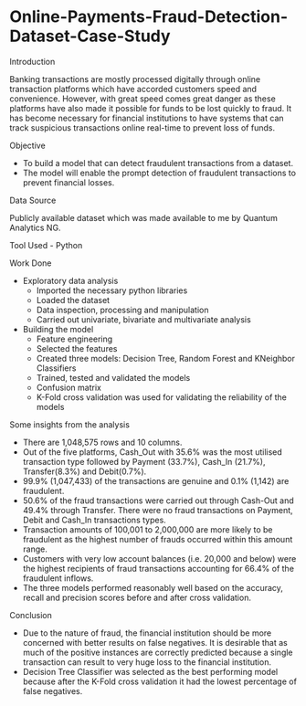# Online-Payments-Fraud-Detection-Dataset-Case-Study

Introduction

Banking transactions are mostly processed digitally through online transaction platforms which have accorded customers speed and convenience. However, with great speed comes great danger as these platforms have also made it possible for funds to be lost quickly to fraud. It has become necessary for financial institutions to have systems that can track suspicious transactions online real-time to prevent loss of funds.

Objective

-	To build a model that can detect fraudulent transactions from a dataset.
-	The model will enable the prompt detection of fraudulent transactions to prevent financial losses.   

Data Source

Publicly available dataset which was made available to me by Quantum Analytics NG.

Tool Used - Python

Work Done

-	Exploratory data analysis
    -	Imported the necessary python libraries
    -	Loaded the dataset
    -	Data inspection, processing and manipulation
    -	Carried out univariate, bivariate and multivariate analysis
-	Building the model
    -	Feature engineering
    -	Selected the features
    -	Created three models: Decision Tree, Random Forest and KNeighbor Classifiers
    -	Trained, tested and validated the models
    -	Confusion matrix
    -	K-Fold cross validation was used for validating the reliability of the models

Some insights from the analysis

-	There are 1,048,575 rows and 10 columns.
-	Out of the five platforms,  Cash_Out with 35.6% was the most utilised transaction type followed by Payment (33.7%), Cash_In (21.7%), Transfer(8.3%) and Debit(0.7%).  
-	99.9% (1,047,433) of the transactions are genuine and 0.1% (1,142) are fraudulent. 
-	50.6% of the fraud transactions were carried out through Cash-Out and 49.4% through Transfer. There were no fraud transactions on Payment, Debit and Cash_In transactions types.
-	 Transaction amounts of 100,001 to 2,000,000 are more likely to be fraudulent as the highest number of frauds occurred within this amount range.
-	Customers with very low account balances (i.e. 20,000 and below) were the highest recipients of fraud transactions accounting for 66.4% of the fraudulent inflows.  
-	The three models performed reasonably well based on the accuracy, recall and precision scores before and after cross validation.

Conclusion

-	Due to the nature of fraud, the financial institution should be more concerned with better results on false negatives. It is desirable that as much of the positive instances are correctly predicted because a single transaction can result to very huge loss to the financial institution.
-	Decision Tree Classifier was selected as the best performing model because after the K-Fold cross validation it had the lowest percentage of false negatives.

